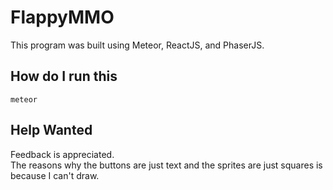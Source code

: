 # FlappyMMO

This program was built using Meteor, ReactJS, and PhaserJS.

## How do I run this
```
meteor
```
## Help Wanted
Feedback is appreciated.   
The reasons why the buttons are just text and the sprites are just squares is because I can't draw.  
 
